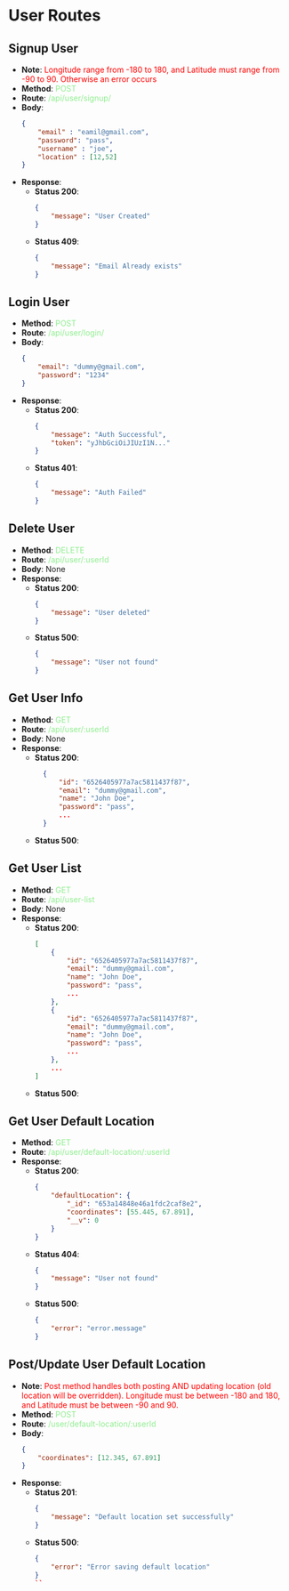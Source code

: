 # User Routes

## Signup User
- **Note**: <span style="color:red">Longitude range from -180 to 180, and Latitude must range from -90 to 90. Otherwise an error occurs</span>
- **Method**: <span style="color:lightgreen">POST</span>
- **Route**: <span style="color:lightgreen">/api/user/signup/</span>
- **Body**:
    ```json
    {
        "email" : "eamil@gmail.com",
        "password": "pass",
        "username" : "joe",    
        "location" : [12,52]
    }
    ```
- **Response**:
    - **Status 200**: 
      ```json
      {
          "message": "User Created"
      }
      ```
    - **Status 409**:
      ```json
      {
          "message": "Email Already exists"
      }
      ```

## Login User
- **Method**: <span style="color:lightgreen">POST</span>
- **Route**: <span style="color:lightgreen">/api/user/login/</span>
- **Body**:
    ```json
    {
        "email": "dummy@gmail.com",
        "password": "1234"
    }
    ```
- **Response**:
    - **Status 200**:
      ```json
      {
          "message": "Auth Successful",
          "token": "yJhbGciOiJIUzI1N..."
      }
      ```
    - **Status 401**:
      ```json
      {
          "message": "Auth Failed"
      }
      ```

## Delete User
- **Method**: <span style="color:lightgreen">DELETE</span>
- **Route**: <span style="color:lightgreen">/api/user/:userId</span>
- **Body**: None
- **Response**:
    - **Status 200**: 
      ```json
      {
          "message": "User deleted"
      }
      ```
    - **Status 500**:
      ```json
      {
          "message": "User not found"
      }
      ```

## Get User Info 
- **Method**: <span style="color:lightgreen">GET</span>
- **Route**: <span style="color:lightgreen">/api/user/:userId</span>
- **Body**: None
- **Response**:
    - **Status 200**:
      ```json
        {
            "id": "6526405977a7ac5811437f87",
            "email": "dummy@gmail.com",
            "name": "John Doe",
            "password": "pass",
            ...
        }
      ```
    - **Status 500**:

## Get User List 
- **Method**: <span style="color:lightgreen">GET</span>
- **Route**: <span style="color:lightgreen">/api/user-list</span>
- **Body**: None
- **Response**:
    - **Status 200**:
      ```json
      [
          {
              "id": "6526405977a7ac5811437f87",
              "email": "dummy@gmail.com",
              "name": "John Doe",
              "password": "pass",
              ...
          },
          {
              "id": "6526405977a7ac5811437f87",
              "email": "dummy@gmail.com",
              "name": "John Doe",
              "password": "pass",
              ...
          },
          ...
      ]
      ```
    - **Status 500**:

## Get User Default Location
- **Method**: <span style="color:lightgreen">GET</span>
- **Route**: <span style="color:lightgreen">/api/user/default-location/:userId</span>
- **Response**:
    - **Status 200**:
      ```json
      {
          "defaultLocation": {
              "_id": "653a14848e46a1fdc2caf8e2",
              "coordinates": [55.445, 67.891],
              "__v": 0
          }
      }
      ```
    - **Status 404**:
      ```json
      {
          "message": "User not found"
      }
      ```
    - **Status 500**:
      ```json
      {
          "error": "error.message"
      }
      ```

## Post/Update User Default Location
- **Note**: <span style="color:red">Post method handles both posting AND updating location (old location will be overridden). Longitude must be between -180 and 180, and Latitude must be between -90 and 90.</span>
- **Method**: <span style="color:lightgreen">POST</span>
- **Route**: <span style="color:lightgreen">/user/default-location/:userId</span>
- **Body**:
    ```json
    {
        "coordinates": [12.345, 67.891]
    }
    ```
- **Response**:
    - **Status 201**:
      ```json
      {
          "message": "Default location set successfully"
      }
      ```
    - **Status 500**:
      ```json
      {
          "error": "Error saving default location"
      }
      ``
      